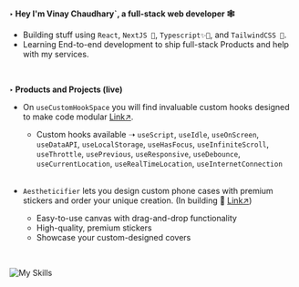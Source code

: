 **‣ Hey I'm Vinay Chaudhary`, a full-stack web developer 🕸️**
- Building stuff using `React`, `NextJS 🌱`, `Typescript✨🔨`, and `TailwindCSS 🎨`.  
- Learning End-to-end development to ship full-stack Products and help with my services.
<br>

**‣ Products and Projects (live)**
- On `useCustomHookSpace` you will find invaluable custom hooks designed to make code modular [Link↗](https://usecustomhookspace.vercel.app/).
    - Custom hooks available ➝ `useScript`, `useIdle`, `useOnScreen`, `useDataAPI`, `useLocalStorage`, `useHasFocus`, `useInfiniteScroll`, `useThrottle`, `usePrevious`, `useResponsive`, `useDebounce`, `useCurrentLocation`, `useRealTimeLocation`, `useInternetConnection`

    <br>
    
- `Aestheticifier` lets you design custom phone cases with premium stickers and order your unique creation. (In building 🌱 [Link↗](https://aestheticifier.vercel.app/)) 
   - Easy-to-use canvas with drag-and-drop functionality
   - High-quality, premium stickers
   - Showcase your custom-designed covers


<br>

![My Skills](https://skillicons.dev/icons?i=nodejs,express,mongodb,next,react,js,ts,tailwind,appwrite,github,figma,cpp&perline=16)
